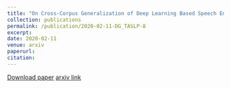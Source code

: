 ```yaml
---
title: "On Cross-Corpus Generalization of Deep Learning Based Speech Enhancement"
collection: publications
permalink: /publication/2020-02-11-DG_TASLP-8
excerpt: 
date: 2020-02-11
venue: arxiv
paperurl:
citation:
---
```

[Download paper](http://ashutosh620.github.io/files/DGL_TASLP_2020.pdf)
[arxiv link](https://arxiv.org/abs/2002.04027)



